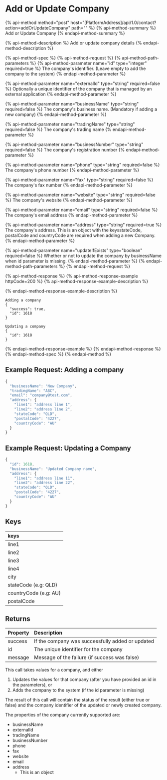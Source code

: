 # Add or Update Company

{% api-method method="post" host="\[PlatformAddress\]/api/1.0/contact?action=addOrUpdateCompany" path="" %}
{% api-method-summary %}
Add or Update Company
{% endapi-method-summary %}

{% api-method-description %}
Add or update company details
{% endapi-method-description %}

{% api-method-spec %}
{% api-method-request %}
{% api-method-path-parameters %}
{% api-method-parameter name="id" type="integer" required=true %}
The company's identifier. \(Leave empty to add the company to the system\)
{% endapi-method-parameter %}

{% api-method-parameter name="externalId" type="string" required=false %}
Optionally a unique identifier of the company that is managed by an external application
{% endapi-method-parameter %}

{% api-method-parameter name="businessName" type="string" required=false %}
The company's business name. \(Mandatory if adding a new company\)
{% endapi-method-parameter %}

{% api-method-parameter name="tradingName" type="string" required=false %}
The company's trading name
{% endapi-method-parameter %}

{% api-method-parameter name="businessNumber" type="string" required=false %}
The company's registration number
{% endapi-method-parameter %}

{% api-method-parameter name="phone" type="string" required=false %}
The company's phone number
{% endapi-method-parameter %}

{% api-method-parameter name="fax" type="string" required=false %}
The company's fax number
{% endapi-method-parameter %}

{% api-method-parameter name="website" type="string" required=false %}
The company's website
{% endapi-method-parameter %}

{% api-method-parameter name="email" type="string" required=false %}
The company's email address
{% endapi-method-parameter %}

{% api-method-parameter name="address" type="string" required=true %}
The company's address. This is an object with the keysstateCode, postalCode and countryCode are required when adding a new Company.
{% endapi-method-parameter %}

{% api-method-parameter name="updateIfExists" type="boolean" required=false %}
Whether or not to update the company by businessName when id parameter is missing.
{% endapi-method-parameter %}
{% endapi-method-path-parameters %}
{% endapi-method-request %}

{% api-method-response %}
{% api-method-response-example httpCode=200 %}
{% api-method-response-example-description %}

{% endapi-method-response-example-description %}

```text
Adding a company
{
  "success": true,
  "id": 1618
}

Updating a company
{
  "id": 1618
}
```
{% endapi-method-response-example %}
{% endapi-method-response %}
{% endapi-method-spec %}
{% endapi-method %}

## Example Request: Adding a company

```javascript
{
  "businessName": "New Company",
  "tradingName": "ABC",
  "email": "company@test.com",
  "address": {
    "line1": "address line 1",
    "line2": "address line 2",
    "stateCode": "QLD",
    "postalCode": "4227",
    "countryCode": "AU"
  }
}
```

## Example Request: Updating a Company

```javascript
{
  "id": 1618,
  "businessName": "Updated Company name",
  "address": {
    "line1": "address line 11",
    "line2": "address line 22",
    "stateCode": "QLD",
    "postalCode": "4227",
    "countryCode": "AU"
  }
}
```

## Keys

| keys |
| :--- |
| line1 |
| line2 |
| line3 |
| line4 |
| city |
| stateCode \(e.g: QLD\) |
| countryCode \(e.g: AU\) |
| postalCode |

## Returns

| Property | Description |
| :--- | :--- |
| success | If the company was successfully added or updated |
| id | The unique identifier for the company |
| message | Message of the failure \(if success was false\) |

This call takes values for a company, and either

1. Updates the values for that company \(after you have provided an id in the parameters\), or
2. Adds the company to the system \(if the id parameter is missing\)

The result of this call will contain the status of the result \(either true or false\) and the company identifier of the updated or newly created company.

The properties of the company currently supported are:

* businessName
* externalId
* tradingName
* businessNumber
* phone
* fax
* website
* email
* address
  * This is an object

